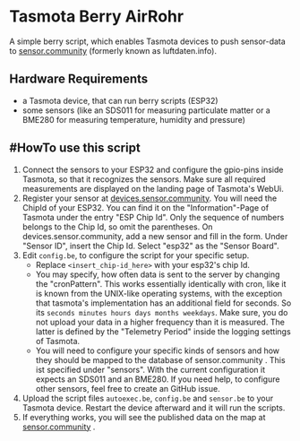 # Tasmota Berry AirRohr

A simple berry script, which enables Tasmota devices to push sensor-data to [sensor.community](https://sensor.community) (formerly known as luftdaten.info).

## Hardware Requirements

- a Tasmota device, that can run berry scripts (ESP32)
- some sensors (like an SDS011 for measuring particulate matter or a BME280 for measuring temperature, humidity and pressure)

## #HowTo use this script

1. Connect the sensors to your ESP32 and configure the gpio-pins inside Tasmota, so that it recognizes the sensors. Make sure all required measurements are displayed on the landing page of Tasmota's WebUi.
2. Register your sensor at [devices.sensor.community](https://devices.sensor.community/). You will need the ChipId of your ESP32. You can find it on the "Information"-Page of Tasmota under the entry "ESP Chip Id". Only the sequence of numbers belongs to the Chip Id, so omit the parentheses. On devices.sensor.community, add a new sensor and fill in the form. Under "Sensor ID", insert the Chip Id. Select "esp32" as the "Sensor Board".
3. Edit `config.be`, to configure the script for your specific setup.
    - Replace `<insert_chip-id_here>` with your esp32's chip Id.
    - You may specify, how often data is sent to the server by changing the "cronPattern". This works essentially identically with cron, like it is known from the UNIX-like operating systems, with the exception that tasmota's implementation has an additional field for seconds. So its `seconds minutes hours days months weekdays`.
      Make sure, you do not upload your data in a higher frequency than it is measured. The latter is defined by the "Telemetry Period" inside the logging settings of Tasmota. 
    - You will need to configure your specific kinds of sensors and how they should be mapped to the database of sensor.community . This ist specified under "sensors". With the current configuration it expects an SDS011 and an BME280. If you need help, to configure other sensors, feel free to create an GitHub issue.
4. Upload the script files `autoexec.be`, `config.be` and `sensor.be` to your Tasmota device. Restart the device afterward and it will run the scripts.
5. If everything works, you will see the published data on the map at [sensor.community](https://maps.sensor.community/) .


